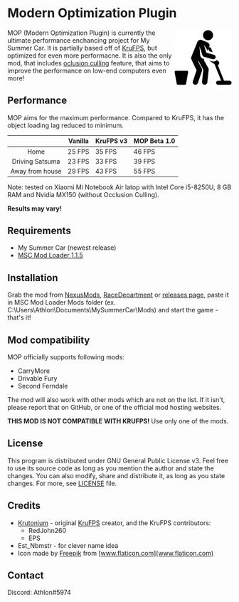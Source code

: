 # Modern Optimization Plugin

<img align="right" src="images/icon.png" alt="icon" width=128/>

MOP (Modern Optimization Plugin) is currently the ultimate performance enchancing project for My Summer Car. It is partially based off of [KruFPS](https://github.com/Krutonium/KruFPS), but optimized for even more performacne. It is also the only mod, that includes [oclusion culling](https://en.wikipedia.org/wiki/Hidden-surface_determination#Occlusion_culling) feature, that aims to improve the performance on low-end computers even more!

## Performance

MOP aims for the maximum performance. Compared to KruFPS, it has the object loading lag reduced to minimum.

|                 | Vanilla | KruFPS v3 |  MOP Beta 1.0 |
|:---------------:|---------|--------|--------|
|       Home      | 25 FPS  | 35 FPS | 46 FPS |
| Driving Satsuma | 23 FPS  | 33 FPS | 39 FPS |
| Away from house | 29 FPS  | 43 FPS | 55 FPS |

Note: tested on Xiaomi Mi Notebook Air latop with Intel Core i5-8250U, 8 GB RAM and Nvidia MX150 (without Occlusion Culling).

**Results may vary!**

## Requirements

- My Summer Car (newest release)
- [MSC Mod Loader 1.1.5](https://www.racedepartment.com/downloads/msc-mod-loader.15339/)

## Installation

Grab the mod from [NexusMods](https://www.nexusmods.com/mysummercar/mods/146/), [RaceDepartment](https://www.racedepartment.com/downloads/mop-modern-optimization-project.30073/) or [releases page](https://github.com/Athlon007/MOP/releases), paste it in MSC Mod Loader Mods folder (ex. C:\Users\Athlon\Documents\MySummerCar\Mods) and start the game - that's it!

## Mod compatibility

MOP officially supports following mods:

- CarryMore
- Drivable Fury
- Second Ferndale

The mod will also work with other mods which are not on the list. If it isn't, please report that on GitHub, or one of the official mod hosting websites.

**THIS MOD IS NOT COMPATIBLE WITH KRUFPS!** Use only one of the mods.

## License

This program is distributed under GNU General Public License v3. Feel free to use its source code as long as you mention the author and state the changes. You can also modify, share and distribute it, as long as you state changes. For more, see [LICENSE](LICENSE.md) file.

## Credits

- [Krutonium](https://github.com/Krutonium) - original [KruFPS](https://github.com/Krutonium/KruFPS) creator, and the KruFPS contributors:
  - RedJohn260
  - EPS
- Est_Nbmstr - for clever name idea
- Icon made by [Freepik](https://www.flaticon.com/authors/freepik) from [www.flaticon.com](www.flaticon.com)

## Contact

Discord: Athlon#5974
